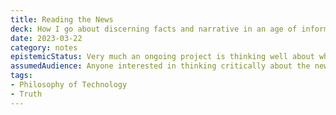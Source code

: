 ```yaml
---
title: Reading the News
deck: How I go about discerning facts and narrative in an age of information superabundance and AI-deception
date: 2023-03-22
category: notes
epistemicStatus: Very much an ongoing project is thinking well about what news I consume and why I consume it
assumedAudience: Anyone interested in thinking critically about the news, especially given the fact of information superabundance
tags: 
- Philosophy of Technology
- Truth
---
```


